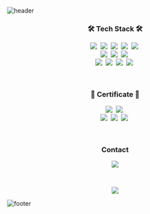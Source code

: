 ![header](https://capsule-render.vercel.app/api?type=waving&&color=gradient&height=200&section=header&text=KoYeongGuk&fontSize=70)

<h3 align="center"> 🛠 Tech Stack 🛠 </h3>

<p align="center">
  <img src="https://img.shields.io/badge/Python-3766AB?style=flat-square&logo=Python&logoColor=white"/></a>&nbsp 
  <img src="https://img.shields.io/badge/Go-11B48A?style=flat-square&logo=Go&logoColor=white"/></a>&nbsp 
  <img src="https://img.shields.io/badge/Java-007396?style=flat-square&logo=Java&logoColor=white"/></a>&nbsp 
  <img src="https://img.shields.io/badge/C-A8B9CC?style=flat-square&logo=C&logoColor=white"/></a>&nbsp 
  <img src="https://img.shields.io/badge/Javascript-ffb13b?style=flat-square&logo=javascript&logoColor=white"/></a>&nbsp 
  <br>
  <img src="https://img.shields.io/badge/SpringBoot-6DB33F?style=flat-square&logo=Spring&logoColor=white"/></a>&nbsp 
  <img src="https://img.shields.io/badge/Node.js-339933?style=flat-square&logo=Node.js&logoColor=white"/></a>&nbsp 
  <img src="https://img.shields.io/badge/Mysql-E6B91E?style=flat-square&logo=MySql&logoColor=white"/></a>&nbsp 
  <br>
  <img src="https://img.shields.io/badge/Docker-2496ED?style=flat-square&logo=Docker&logoColor=white"/></a>&nbsp 
  <img src="https://img.shields.io/badge/Kubernetes-326CE5?style=flat-square&logo=Kubernetes&logoColor=white"/></a>&nbsp 
  <img src="https://img.shields.io/badge/aws-333664?style=flat-square&logo=amazon-aws&logoColor=white"/></a>&nbsp 
  <img src="https://img.shields.io/badge/TensorFlow-FF6F00?style=flat-square&logo=TensorFlow&logoColor=white"/></a>&nbsp 
</p>
<br>

<h3 align="center"> 🪪 Certificate 🪪 </h3>
<p align="center">
  <img src="https://img.shields.io/badge/Engineer Information Processing-512BD4"/></a>&nbsp 
  <img src="https://img.shields.io/badge/DSAC Programmer(3rd grade)-40AEF0"/></a>&nbsp 
  <br>
  <img src="https://img.shields.io/badge/Engineer Big Data Analysis(ing..)-000000"/></a>&nbsp 
  <img src="https://img.shields.io/badge/SQLD(ing..)-000000"/></a>&nbsp 
  <img src="https://img.shields.io/badge/AZ--900(ing..)-000000"/></a>&nbsp 
</p>
<br>

<h3 align="center"> Contact </h3>
<p align="center">
  <a href="mailto:britko@naver.com"><img src="https://img.shields.io/badge/Naver Mail-03C75A?style=flat-square&logo=Naver&logoColor=white&link=britko@naver.com"/></a>
</p>
<br>

<p align="center">
  <a href="https://hits.seeyoufarm.com"><img src="https://hits.seeyoufarm.com/api/count/incr/badge.svg?url=https%3A%2F%2Fgithub.com%2Fbritko&count_bg=%2379C83D&title_bg=%23555555&icon=&icon_color=%23E7E7E7&title=hits&edge_flat=false"/></a>
</p>

![footer](https://capsule-render.vercel.app/api?type=waving&&color=gradient&height=100&section=footer&fontSize=90)
